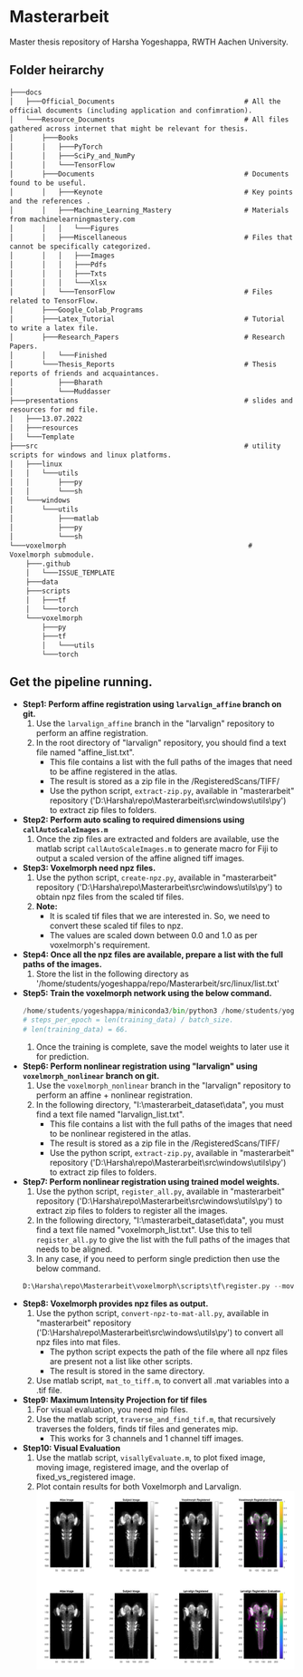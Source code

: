# Masterarbeit
Master thesis repository of Harsha Yogeshappa, RWTH Aachen University.

## Folder heirarchy
```
├───docs
│   ├───Official_Documents                                # All the official documents (including application and confimration).
│   └───Resource_Documents                                # All files gathered across internet that might be relevant for thesis.
│       ├───Books
│       │   ├───PyTorch
│       │   ├───SciPy_and_NumPy
│       │   └───TensorFlow
│       ├───Documents                                     # Documents found to be useful.
│       │   ├───Keynote                                   # Key points and the references .
│       │   ├───Machine_Learning_Mastery                  # Materials from machinelearningmastery.com
│       │   │   └───Figures
│       │   ├───Miscellaneous                             # Files that cannot be specifically categorized.
│       │   │   ├───Images
│       │   │   ├───Pdfs
│       │   │   ├───Txts
│       │   │   └───Xlsx
│       │   └───TensorFlow                                # Files related to TensorFlow.
│       ├───Google_Colab_Programs
│       ├───Latex_Tutorial                                # Tutorial to write a latex file.
│       ├───Research_Papers                               # Research Papers.
│       │   └───Finished
│       └───Thesis_Reports                                # Thesis reports of friends and acquaintances.
│           ├───Bharath
│           └───Muddasser
├───presentations                                         # slides and resources for md file.
│   ├───13.07.2022
│   ├───resources
│   └───Template
├───src                                                   # utility scripts for windows and linux platforms.
│   ├───linux
│   │   └───utils
│   │       ├───py
│   │       └───sh
│   └───windows
│       └───utils
│           ├───matlab
│           ├───py
│           └───sh
└───voxelmorph                                             # Voxelmorph submodule.
    ├───.github
    │   └───ISSUE_TEMPLATE
    ├───data
    ├───scripts
    │   ├───tf
    │   └───torch
    └───voxelmorph
        ├───py
        ├───tf
        │   └───utils
        └───torch
```

## Get the pipeline running.
- **Step1: Perform affine registration using `larvalign_affine` branch on git.**
    1. Use the `larvalign_affine` branch in the "larvalign" repository to perform an affine registration.
    2. In the root directory of "larvalign" repository, you should find a text file named "affine_list.txt".
        - This file contains a list with the full paths of the images that need to be affine registered in the atlas.
        - The result is stored as a zip file in the <output directory>/RegisteredScans/TIFF/
        - Use the python script, `extract-zip.py`, available in "masterarbeit" repository ('D:\Harsha\repo\Masterarbeit\src\windows\utils\py') to extract zip files to folders.
- **Step2: Perform auto scaling to required dimensions using `callAutoScaleImages.m`**
    1. Once the zip files are extracted and folders are available, use the matlab script `callAutoScaleImages.m` to generate macro for Fiji to output a scaled version of the affine aligned tiff images.
- **Step3: Voxelmorph need npz files.**
    1. Use the python script, `create-npz.py`, available in "masterarbeit" repository ('D:\Harsha\repo\Masterarbeit\src\windows\utils\py') to obtain npz files from the scaled tif files.
    2. **Note:** 
        - It is scaled tif files that we are interested in. So, we need to convert these scaled tif files to npz.
        - The values are scaled down between 0.0 and 1.0 as per voxelmorph's requirement.
- **Step4: Once all the npz files are available, prepare a list with the full paths of the images.**
    1. Store the list in the following directory as '/home/students/yogeshappa/repo/Masterarbeit/src/linux/list.txt'
- **Step5: Train the voxelmorph network using the below command.**
    ```py
    /home/students/yogeshappa/miniconda3/bin/python3 /home/students/yogeshappa/repo/Masterarbeit/voxelmorph/scripts/tf/train.py --img-list /home/students/yogeshappa/repo/Masterarbeit/src/linux/list.txt --atlas /home/students/yogeshappa/repo/Masterarbeit/dataset/atlas/np_atlas_scaled.npz --model-dir /work/scratch/yogeshappa/tensorflow_out/model --epochs 500 --steps-per-epoch 66
    # steps_per_epoch = len(training_data) / batch_size.
    # len(training_data) = 66.
    ```
    1. Once the training is complete, save the model weights to later use it for prediction.
- **Step6: Perform nonlinear registration using "larvalign" using `voxelmorph_nonlinear` branch on git.**
    1. Use the `voxelmorph_nonlinear` branch in the "larvalign" repository to perform an affine + nonlinear registration.
    2. In the following directory, "I:\masterarbeit_dataset\data", you must find a text file named "larvalign_list.txt".
        - This file contains a list with the full paths of the images that need to be nonlinear registered in the atlas.
        - The result is stored as a zip file in the <output directory>/RegisteredScans/TIFF/
        - Use the python script, `extract-zip.py`, available in "masterarbeit" repository ('D:\Harsha\repo\Masterarbeit\src\windows\utils\py') to extract zip files to folders.
- **Step7: Perform nonlinear registration using trained model weights.**
    1. Use the python script, `register_all.py`, available in "masterarbeit" repository ('D:\Harsha\repo\Masterarbeit\src\windows\utils\py') to extract zip files to folders to register all the images.
    2. In the following directory, "I:\masterarbeit_dataset\data", you must find a text file named "voxelmorph_list.txt". Use this to tell `register_all.py` to give the list with the full paths of the images that needs to be aligned.
    3. In any case, if you need to perform single prediction then use the below command.
    ```py
    D:\Harsha\repo\Masterarbeit\voxelmorph\scripts\tf\register.py --moving I:\masterarbeit_dataset\data\npz\np_brain3_scaled.npz --fixed I:\masterarbeit_dataset\atlas\np_atlas_scaled.npz --moved I:\tensorflow_out\out\moved.npz --model I:\tensorflow_out\model\0223.h5 --gpu 0
    ```
- **Step8: Voxelmorph provides npz files as output.**
    1. Use the python script, `convert-npz-to-mat-all.py`, available in "masterarbeit" repository ('D:\Harsha\repo\Masterarbeit\src\windows\utils\py') to convert all npz files into mat files.
        - The python script expects the path of the file where all npz files are present not a list like other scripts.
        - The result is stored in the same directory.
    2. Use matlab script, `mat_to_tiff.m`, to convert all .mat variables into a .tif file.
- **Step9: Maximum Intensity Projection for tif files**
    1. For visual evaluation, you need mip files.
    2. Use the matlab script, `traverse_and_find_tif.m`, that recursively traverses the folders, finds tif files and generates mip.
        - This works for 3 channels and 1 channel tiff images.
- **Step10: Visual Evaluation**
    1. Use the matlab script, `visallyEvaluate.m`, to plot fixed image, moving image, registered image, and the overlap of fixed_vs_registered image.
    2. Plot contain results for both Voxelmorph and Larvalign.
        ![alt text](https://github.com/hy-23/Masterarbeit/blob/main/presentations/resources/MAX_np_brain1_scaled.png?raw=true)
